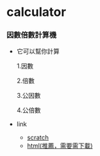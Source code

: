 # calculator
### 因數倍數計算機
- 它可以幫你計算

    1.因數

    2.倍數

    3.公因數

    4.公倍數

- link
    - [scratch](https://scratch.mit.edu/projects/456510868/)
    - [html(推薦，需要需下載)](因數倍數計算機.html)
